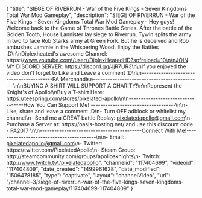 {
    "title": "SIEGE OF RIVERRUN - War of the Five Kings - Seven Kingdoms Total War Mod Gameplay",
    "description": "SIEGE OF RIVERRUN - War of the Five Kings - Seven Kingdoms Total War Mod Gameplay - Hey guys! Welcome back to the Game of Thrones Battle Series. After the battle of the Golden Tooth, House Lannister lay siege to Riverrun.  Tywin splits the army in two to face Rob Starks army at Green Fork. But he is deceived and Rob ambushes Jammie in the Whispering Wood.  Enjoy the Battles :D\n\nDiplexheated's awesome Channel: https:\/\/www.youtube.com\/user\/DiplexHeatedHD?spfreload=10\n\nJOIN MY DISCORD SERVER: https:\/\/discord.gg\/JjR7UR3\n\nIf you enjoyed the video don't forget to Like and Leave a comment :D\n\n-----------------------------------------PA Merchandise---------------------------------------------\n\nBUYING A SHIRT WILL SUPPORT A CHARITY!\n\nRepresent the Knight's of Apollo!\nBuy a T-shirt Here: https:\/\/teespring.com\/stores\/pixelated-apollo\n\n----------------------------------How You Can Support Me! -----------------------------------\n\n- Like, share and leave a comment :D\n- Turn OFF adblock or whitelist my channel\n- Send me a GREAT battle Replay: pixelatedapollo@gmail.com\n- Purchase a Server at: https:\/\/oasis-hosting.net\/ and use this discount code - PA2017 \n\n------------------------------------------Connect With Me!-----------------------------------------\n\n- Email: pixelatedapollo@gmail.com\n- Twitter: https:\/\/twitter.com\/PixelatedApollo\n- Steam Group:  http:\/\/steamcommunity.com\/groups\/apollosknights\n- Twitch: http:\/\/www.twitch.tv\/pixelatedapollo",
    "channelid": "117404699",
    "videoid": "117404809",
    "date_created": "1499961628",
    "date_modified": "1506478185",
    "type": "captivate",
    "layout": "channelVideo",
    "url": "\/channel-3\/siege-of-riverrun-war-of-the-five-kings-seven-kingdoms-total-war-mod-gameplay\/117404699-117404809"
}